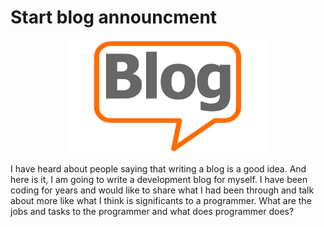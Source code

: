 # Start blog announcment


<p align="center">
  <img alt="blog-img" src="./_images/blog_pic.png" width="319" height="181" />
</p>

I have heard about people saying that writing a blog is a good idea. And 
here is it, I am going to write a development blog for myself. I have been 
coding for years and would like to share what I had been through and talk 
about more like what I think is significants to a programmer. What are the 
jobs and tasks to the programmer and what does programmer does?

